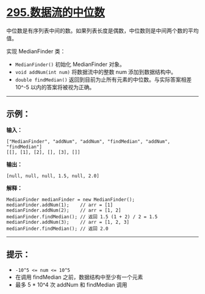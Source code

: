 # [295.数据流的中位数](https://leetcode.cn/problems/find-median-from-data-stream/description)

中位数是有序列表中间的数。如果列表长度是偶数，中位数则是中间两个数的平均值。

实现 MedianFinder 类：
- `MedianFinder()` 初始化 MedianFinder 对象。
- `void addNum(int num)` 将数据流中的整数 num 添加到数据结构中。
- `double findMedian()` 返回到目前为止所有元素的中位数。与实际答案相差 10^-5 以内的答案将被视为正确。

---

## 示例：

**输入：**
```
["MedianFinder", "addNum", "addNum", "findMedian", "addNum", "findMedian"]
[[], [1], [2], [], [3], []]
```
**输出：**
```
[null, null, null, 1.5, null, 2.0]
```
**解释：**
```
MedianFinder medianFinder = new MedianFinder();
medianFinder.addNum(1);    // arr = [1]
medianFinder.addNum(2);    // arr = [1, 2]
medianFinder.findMedian(); // 返回 1.5 (1 + 2) / 2 = 1.5
medianFinder.addNum(3);    // arr = [1, 2, 3]
medianFinder.findMedian(); // 返回 2.0
```

---

## 提示：

- `-10^5 <= num <= 10^5`
- 在调用 findMedian 之前，数据结构中至少有一个元素
- 最多 5 * 10^4 次 addNum 和 findMedian 调用 
